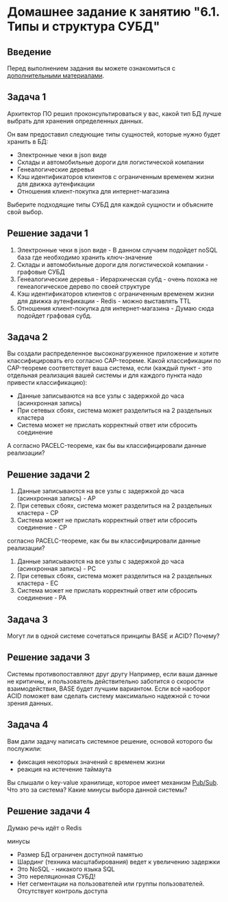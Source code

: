 # Домашнее задание к занятию "6.1. Типы и структура СУБД"

## Введение

Перед выполнением задания вы можете ознакомиться с 
[дополнительными материалами](https://github.com/netology-code/virt-homeworks/tree/master/additional/README.md).

## Задача 1

Архитектор ПО решил проконсультироваться у вас, какой тип БД 
лучше выбрать для хранения определенных данных.

Он вам предоставил следующие типы сущностей, которые нужно будет хранить в БД:

- Электронные чеки в json виде
- Склады и автомобильные дороги для логистической компании
- Генеалогические деревья
- Кэш идентификаторов клиентов с ограниченным временем жизни для движка аутенфикации
- Отношения клиент-покупка для интернет-магазина

Выберите подходящие типы СУБД для каждой сущности и объясните свой выбор.

## Решение задачи 1

1. Электронные чеки в json виде - В данном случаем подойдет noSQL база где необходимо хранить ключ-значение
2. Склады и автомобильные дороги для логистической компании - графовые СУБД
3. Генеалогические деревья - Иерархическая субд - очень похожа не генеалогическое дерево по своей структуре
4. Кэш идентификаторов клиентов с ограниченным временем жизни для движка аутенфикации - Redis - можно выставлять TTL
5. Отношения клиент-покупка для интернет-магазина - Думаю сюда подойдет графовая субд. 


## Задача 2

Вы создали распределенное высоконагруженное приложение и хотите классифицировать его согласно 
CAP-теореме. Какой классификации по CAP-теореме соответствует ваша система, если 
(каждый пункт - это отдельная реализация вашей системы и для каждого пункта надо привести классификацию):

- Данные записываются на все узлы с задержкой до часа (асинхронная запись)
- При сетевых сбоях, система может разделиться на 2 раздельных кластера
- Система может не прислать корректный ответ или сбросить соединение

А согласно PACELC-теореме, как бы вы классифицировали данные реализации?

## Решение задачи 2

1. Данные записываются на все узлы с задержкой до часа (асинхронная запись) - AP
2. При сетевых сбоях, система может разделиться на 2 раздельных кластера  - CP
3. Система может не прислать корректный ответ или сбросить соединение  - CP

согласно PACELC-теореме, как бы вы классифицировали данные реализации?

1. Данные записываются на все узлы с задержкой до часа (асинхронная запись) - PC
2. При сетевых сбоях, система может разделиться на 2 раздельных кластера - EC
3. Система может не прислать корректный ответ или сбросить соединение - PA



## Задача 3

Могут ли в одной системе сочетаться принципы BASE и ACID? Почему?

## Решение задачи 3
Системы противопоставляют друг другу
Например, если ваши данные не критичны, и пользователь действительно заботится о скорости взаимодействия, 
BASE будет лучшим вариантом. 
Если всё наоборот  ACID поможет вам сделать систему максимально надежной с точки зрения данных.

## Задача 4

Вам дали задачу написать системное решение, основой которого бы послужили:

- фиксация некоторых значений с временем жизни
- реакция на истечение таймаута

Вы слышали о key-value хранилище, которое имеет механизм [Pub/Sub](https://habr.com/ru/post/278237/). 
Что это за система? Какие минусы выбора данной системы?

## Решение задачи 4

Думаю речь идёт о Redis 

минусы

- Размер БД ограничен доступной памятью
- Шардинг (техника масштабирования) ведет к увеличению задержки
- Это NoSQL - никакого языка SQL
- Это нереляционная СУБД!
- Нет сегментации на пользователей или группы пользователей. Отсутствует контроль доступа
